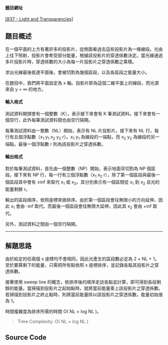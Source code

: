 <!--
[date]: 2011-05-01
[title]: [UVa] 837 - Light and Transparencies
[name]: uva-837-light-and-transparencies
[tag]: programming | 程式編寫, UVa, sweep line | 掃描線, sort | 排序
-->

#### 題目網址
[\[837 - Light and Transparencies\]][1]

## 題目概述

在一個平面的上方有著許多的投影片，從側面看過去這些投影片為一條線段。光由上往下照射，投影片會希受部分能量，根據該投影片的穿透係數決定。當光線通過多片投影片時，穿透係數的大小為每一片投影片之穿透係數之乘積。

求出光線最後抵達平面後，會被切割為幾個區段，以及各區段之能量大小。

在題目中，我們將平面設定為 x 軸。投影片即為這個二維平面上的線段，而光源來自 y = ∞ 的地方。


#### 輸入格式

測試資料開頭會有一個整數（K），表示接下來會有 K 筆測試資料。接下來會有一個空行，此外每筆測試資料間也由空行隔開。

每筆測試資料由一整數（NL）開始，表示有 NL 片投影片。接下來有 NL 行，每行有五個浮點數（x<sub>1</sub> y<sub>1</sub> x<sub>2</sub> y<sub>2</sub> r）。x<sub>1</sub> y<sub>1</sub> 為線段的一端點，而 x<sub>2</sub> y<sub>2</sub> 為線段的另一端點。最後一個浮點數 r 則為該投影片之穿透係數。

#### 輸出格式

對於每筆測試資料，首先由一個整數（NP）開始，表示地面背切割為 NP 個區段。接下來有 NP 行，每一行有三個浮點數（x<sub>1</sub> x<sub>2</sub> r），除了第一個區段與最後一個區段其中會有 ±inf 來取代 x<sub>1</sub> 或 x<sub>2</sub>。其分別表示有一個區間從 x<sub>1</sub> 到 x<sub>2</sub> 且光的能量剩餘 r。

輸出的區段順序，依照座標來做排序。由於第一個區段會往無限小的方向延伸，因此 x<sub>1</sub> 會由 -inf 取代。而最後一個區段會往無限大延伸，因此其 x<sub>2</sub> 會由 +inf 取代。

另外，測試資料之間由一個空行隔開。

---

## 解題思路

由於給定的任兩個 x 座標均不會相同，因此光產生的區段數必定為 2 × NL + 1。至於要算剩下的能量，只需把所有點依照 x 座標排序，並記錄各點其投影片之穿透係數。

接著使用 sweep line 的概念，依排序後的順序走訪各點並計算，即可得到各段剩餘的能量。當掃描到投影片之起始點時，就將當前能量乘上該投影片之穿透係數。若掃描到投影片之終止點時，則將當前能量除以該投影片之穿透係數。能量初始值為 1。

時間複雜度為排序所需的時間 O( NL × log NL )。

> Time Complexity: O( NL × log NL )

## Source Code

<script src="https://gist.github.com/1611184.js?file=837%20-%20Light%20and%20Transparencies.cpp"></script>

[1]: http://uva.onlinejudge.org/index.php?option=com_onlinejudge&Itemid=8&category=10&page=show_problem&problem=778 "837 - Light and Transparencies"
